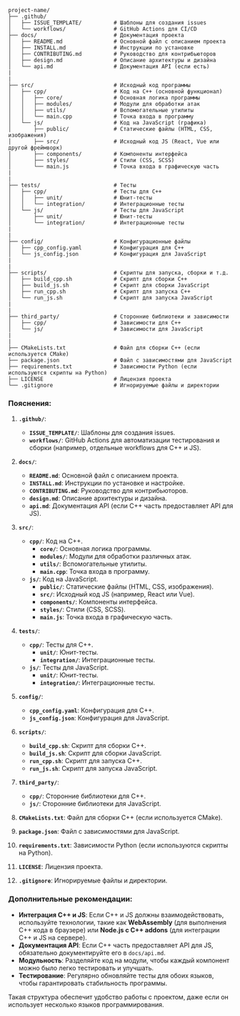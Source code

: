 ```
project-name/
├── .github/
│   ├── ISSUE_TEMPLATE/          # Шаблоны для создания issues
│   └── workflows/               # GitHub Actions для CI/CD
├── docs/                        # Документация проекта
│   ├── README.md                # Основной файл с описанием проекта
│   ├── INSTALL.md               # Инструкции по установке
│   ├── CONTRIBUTING.md          # Руководство для контрибьюторов
│   ├── design.md                # Описание архитектуры и дизайна
│   └── api.md                   # Документация API (если есть)
|
|
├── src/                         # Исходный код программы
│   ├── cpp/                     # Код на C++ (основной функционал)
│   │   ├── core/                # Основная логика программы
│   │   ├── modules/             # Модули для обработки атак
│   │   ├── utils/               # Вспомогательные утилиты
│   │   └── main.cpp             # Точка входа в программу
│   └── js/                      # Код на JavaScript (графика)
│       ├── public/              # Статические файлы (HTML, CSS, изображения)
│       ├── src/                 # Исходный код JS (React, Vue или другой фреймворк)
│       ├── components/          # Компоненты интерфейса
│       ├── styles/              # Стили (CSS, SCSS)
│       └── main.js              # Точка входа в графическую часть
|
|
├── tests/                       # Тесты
│   ├── cpp/                     # Тесты для C++
│   │   ├── unit/                # Юнит-тесты
│   │   └── integration/         # Интеграционные тесты
│   └── js/                      # Тесты для JavaScript
│       ├── unit/                # Юнит-тесты
│       └── integration/         # Интеграционные тесты
|
|
├── config/                      # Конфигурационные файлы
│   ├── cpp_config.yaml          # Конфигурация для C++
│   └── js_config.json           # Конфигурация для JavaScript
|
|
├── scripts/                     # Скрипты для запуска, сборки и т.д.
│   ├── build_cpp.sh             # Скрипт для сборки C++
│   ├── build_js.sh              # Скрипт для сборки JavaScript
│   ├── run_cpp.sh               # Скрипт для запуска C++
│   └── run_js.sh                # Скрипт для запуска JavaScript
|
|
├── third_party/                 # Сторонние библиотеки и зависимости
│   ├── cpp/                     # Зависимости для C++
│   └── js/                      # Зависимости для JavaScript
|
|
├── CMakeLists.txt               # Файл для сборки C++ (если используется CMake)
├── package.json                 # Файл с зависимостями для JavaScript
├── requirements.txt             # Зависимости Python (если используются скрипты на Python)
├── LICENSE                      # Лицензия проекта
└── .gitignore                   # Игнорируемые файлы и директории
```

### Пояснения:

1. **`.github/`**:

   - **`ISSUE_TEMPLATE/`**: Шаблоны для создания issues.
   - **`workflows/`**: GitHub Actions для автоматизации тестирования и сборки (например, отдельные workflows для C++ и JS).

2. **`docs/`**:

   - **`README.md`**: Основной файл с описанием проекта.
   - **`INSTALL.md`**: Инструкции по установке и настройке.
   - **`CONTRIBUTING.md`**: Руководство для контрибьюторов.
   - **`design.md`**: Описание архитектуры и дизайна.
   - **`api.md`**: Документация API (если C++ часть предоставляет API для JS).

3. **`src/`**:

   - **`cpp/`**: Код на C++.
     - **`core/`**: Основная логика программы.
     - **`modules/`**: Модули для обработки различных атак.
     - **`utils/`**: Вспомогательные утилиты.
     - **`main.cpp`**: Точка входа в программу.
   - **`js/`**: Код на JavaScript.
     - **`public/`**: Статические файлы (HTML, CSS, изображения).
     - **`src/`**: Исходный код JS (например, React или Vue).
     - **`components/`**: Компоненты интерфейса.
     - **`styles/`**: Стили (CSS, SCSS).
     - **`main.js`**: Точка входа в графическую часть.

4. **`tests/`**:

   - **`cpp/`**: Тесты для C++.
     - **`unit/`**: Юнит-тесты.
     - **`integration/`**: Интеграционные тесты.
   - **`js/`**: Тесты для JavaScript.
     - **`unit/`**: Юнит-тесты.
     - **`integration/`**: Интеграционные тесты.

5. **`config/`**:

   - **`cpp_config.yaml`**: Конфигурация для C++.
   - **`js_config.json`**: Конфигурация для JavaScript.

6. **`scripts/`**:

   - **`build_cpp.sh`**: Скрипт для сборки C++.
   - **`build_js.sh`**: Скрипт для сборки JavaScript.
   - **`run_cpp.sh`**: Скрипт для запуска C++.
   - **`run_js.sh`**: Скрипт для запуска JavaScript.

7. **`third_party/`**:

   - **`cpp/`**: Сторонние библиотеки для C++.
   - **`js/`**: Сторонние библиотеки для JavaScript.

8. **`CMakeLists.txt`**: Файл для сборки C++ (если используется CMake).

9. **`package.json`**: Файл с зависимостями для JavaScript.

10. **`requirements.txt`**: Зависимости Python (если используются скрипты на Python).

11. **`LICENSE`**: Лицензия проекта.

12. **`.gitignore`**: Игнорируемые файлы и директории.

### Дополнительные рекомендации:

- **Интеграция C++ и JS**: Если C++ и JS должны взаимодействовать, используйте технологии, такие как **WebAssembly** (для выполнения C++ кода в браузере) или **Node.js с C++ addons** (для интеграции C++ и JS на сервере).
- **Документация API**: Если C++ часть предоставляет API для JS, обязательно документируйте его в `docs/api.md`.
- **Модульность**: Разделяйте код на модули, чтобы каждый компонент можно было легко тестировать и улучшать.
- **Тестирование**: Регулярно обновляйте тесты для обоих языков, чтобы гарантировать стабильность программы.

Такая структура обеспечит удобство работы с проектом, даже если он использует несколько языков программирования.

